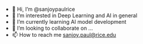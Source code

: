 - 👋 Hi, I’m @sanjoypaulrice
- 👀 I’m interested in Deep Learning and AI in general
- 🌱 I’m currently learning AI model development
- 💞️ I’m looking to collaborate on ...
- 📫 How to reach me sanjoy.paul@rice.edu

<!---
sanjoypaulrice/sanjoypaulrice is a ✨ special ✨ repository because its `README.md` (this file) appears on your GitHub profile.
You can click the Preview link to take a look at your changes.
--->
